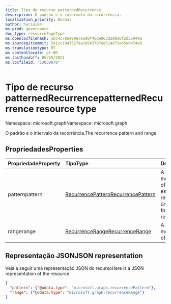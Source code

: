 ```yaml
---
title: Tipo de recurso patternedRecurrence
description: O padrão e o intervalo da recorrência.
localization_priority: Normal
author: harini84
ms.prod: governance
doc_type: resourcePageType
ms.openlocfilehash: 5bc4c78a4996c6690f40de863d20ba6f2d55949a
ms.sourcegitcommit: 5a1cc1943527aa268e3797ee514871e65eb474a6
ms.translationtype: MT
ms.contentlocale: pt-BR
ms.lasthandoff: 06/19/2021
ms.locfileid: "53030870"
---
```

# <a name="patternedrecurrence-resource-type"></a><span data-ttu-id="d40c8-103">Tipo de recurso patternedRecurrence</span><span class="sxs-lookup"><span data-stu-id="d40c8-103">patternedRecurrence resource type</span></span>

<span data-ttu-id="d40c8-104">Namespace: microsoft.graph</span><span class="sxs-lookup"><span data-stu-id="d40c8-104">Namespace: microsoft.graph</span></span>

<span data-ttu-id="d40c8-105">O padrão e o intervalo da recorrência.</span><span class="sxs-lookup"><span data-stu-id="d40c8-105">The recurrence pattern and range.</span></span>

## <a name="properties"></a><span data-ttu-id="d40c8-106">Propriedades</span><span class="sxs-lookup"><span data-stu-id="d40c8-106">Properties</span></span>
| <span data-ttu-id="d40c8-107">Propriedade</span><span class="sxs-lookup"><span data-stu-id="d40c8-107">Property</span></span>     | <span data-ttu-id="d40c8-108">Tipo</span><span class="sxs-lookup"><span data-stu-id="d40c8-108">Type</span></span>   |<span data-ttu-id="d40c8-109">Descrição</span><span class="sxs-lookup"><span data-stu-id="d40c8-109">Description</span></span>|
|:---------------|:--------|:----------|
|<span data-ttu-id="d40c8-110">pattern</span><span class="sxs-lookup"><span data-stu-id="d40c8-110">pattern</span></span>|[<span data-ttu-id="d40c8-111">RecurrencePattern</span><span class="sxs-lookup"><span data-stu-id="d40c8-111">RecurrencePattern</span></span>](recurrencepattern.md)|<span data-ttu-id="d40c8-112">A frequência de um evento.</span><span class="sxs-lookup"><span data-stu-id="d40c8-112">The frequency of an event.</span></span> <span data-ttu-id="d40c8-113">Não especifique para uma revisão de acesso único.</span><span class="sxs-lookup"><span data-stu-id="d40c8-113">Do not specify for a one-time access review.</span></span>|
|<span data-ttu-id="d40c8-114">range</span><span class="sxs-lookup"><span data-stu-id="d40c8-114">range</span></span>|[<span data-ttu-id="d40c8-115">RecurrenceRange</span><span class="sxs-lookup"><span data-stu-id="d40c8-115">RecurrenceRange</span></span>](recurrencerange.md)|<span data-ttu-id="d40c8-116">A duração de um evento.</span><span class="sxs-lookup"><span data-stu-id="d40c8-116">The duration of an event.</span></span>|

## <a name="json-representation"></a><span data-ttu-id="d40c8-117">Representação JSON</span><span class="sxs-lookup"><span data-stu-id="d40c8-117">JSON representation</span></span>

<span data-ttu-id="d40c8-118">Veja a seguir uma representação JSON do recurso</span><span class="sxs-lookup"><span data-stu-id="d40c8-118">Here is a JSON representation of the resource</span></span>

<!-- {
  "blockType": "resource",
  "optionalProperties": [

  ],
  "@odata.type": "microsoft.graph.patternedRecurrence"
}-->

```json
{
  "pattern": {"@odata.type": "microsoft.graph.recurrencePattern"},
  "range": {"@odata.type": "microsoft.graph.recurrenceRange"}
}

```

<!-- uuid: 8fcb5dbc-d5aa-4681-8e31-b001d5168d79
2015-10-25 14:57:30 UTC -->
<!-- {
  "type": "#page.annotation",
  "description": "patternedRecurrence resource",
  "keywords": "",
  "section": "documentation",
  "tocPath": ""
}-->


